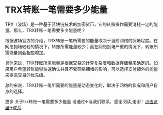 # TRX转账一笔需要多少能量

TRX（波场）是一种基于区块链技术的加密货币，它的转账操作需要消耗一定的能量。那么，TRX转账一笔需要多少能量呢？

根据波场官方的介绍，TRX转账一笔所需要的能量取决于当前网络的拥堵程度。在网络拥堵较轻的情况下，转账所需能量较少；而在网络拥堵严重的情况下，转账所需能量则会相应增加。

具体来说，TRX转账所需能量是根据交易的计算复杂度和数据存储量来确定的。如果用户希望转账能够快速确认并且不受网络拥堵的影响，可以选择支付额外的能量来提高交易的优先级。

总的来说，TRX转账一笔所需要的能量是动态变化的，取决于网络的状况和用户自身的选择。

更多 关于trx转账一笔需要多少能量 请通过✈与我们联系，感谢阅读,谢谢！[点击这里✈联系](https://trx.tw)